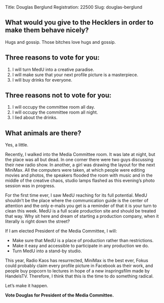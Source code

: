 Title: Douglas Berglund
Registration: 22500
Slug: douglas-berglund

<section class="well" markdown="1">

## What would you give to the Hecklers in order to make them behave nicely?

Hugs and gossip. Those bitches love hugs and gossip.

## Three reasons to vote for you:

1. I will turn MedU into a creative paradise.
2. I will make sure that your next profile picture is a masterpiece.
3. I will buy drinks for everyone.

## Three reasons not to vote for you:

1. I will occupy the committee room all day.
2. I will occupy the committee room all night.
3. I lied about the drinks.

## What animals are there?

Yes, a little.

</section>

Recently, I walked into the Media Committee room. It was late at night, but the place was all but dead. In one corner there were two guys discussing their new radio show. In another, a girl was drawing the layout for the next MiniMax. All the computers were taken, at which people were editing movies and photos, the speakers flooded the room with music and in the middle of the creative chaos, studio lamps flashed as this evening’s photo session was in progress.

For the first time ever, I saw MedU reaching for its full potential. MedU shouldn’t be the place where the communication guide is the center of attention and the only e-mails you get is a reminder of that it is your turn to clean this week. MedU is a full scale production site and should be treated that way. Why sit here and dream of starting a production company, when it literally is right down the street?

If I am elected President of the Media Committee, I will:

* Make sure that MedU is a place of production rather than restrictions.
* Make it easy and accessible to participate in any production we do.
* Turn MedU into a stand-by studio.

This year, Radio Kaos has resurrected, MiniMax is the best ever, Fokus could probably claim every profile picture in Facebook as their work, and people buy popcorn to lectures in hope of a new inspringsfilm made by HandelsTV. Therefore, I think that this is the time to do something radical.

Let’s make it happen.

**Vote Douglas for President of the Media Committee.**
